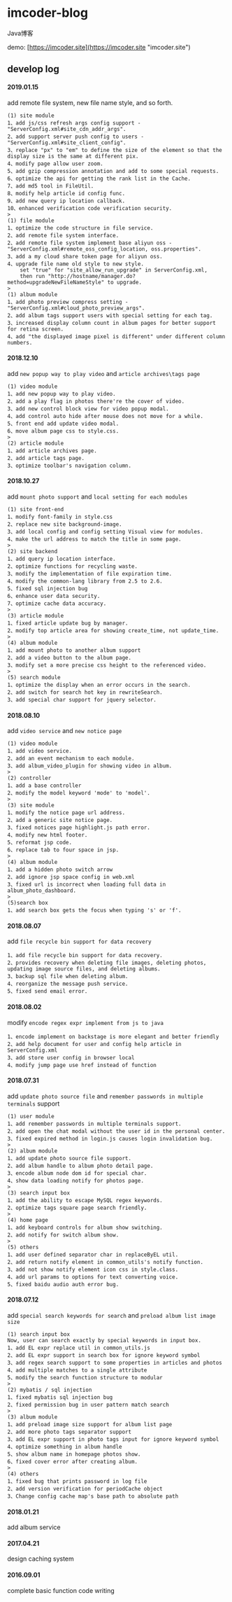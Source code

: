 # imcoder-blog

Java博客  

demo: [https://imcoder.site](https://imcoder.site "imcoder.site")

## develop log

#### 2019.01.15

add remote file system, new file name style, and so forth.

    (1) site module
    1、add js/css refresh args config support - "ServerConfig.xml#site_cdn_addr_args".
    2、add support server push config to users - "ServerConfig.xml#site_client_config".
    3、replace "px" to "em" to define the size of the element so that the display size is the same at different pix.
    4、modify page allow user zoom.
    5、add gzip compression annotation and add to some special requests.
    6、optimize the api for getting the rank list in the Cache.
    7、add md5 tool in FileUtil.
    8、modify help article id config func.
    9、add new query ip location callback.
    10、enhanced verification code verification security.
    >
    (1) file module
    1、optimize the code structure in file service.
    2、add remote file system interface.
    2、add remote file system implement base aliyun oss - "ServerConfig.xml#remote_oss_config_location, oss.properties".
    3、add a my cloud share token page for aliyun oss.
    4、upgrade file name old style to new style.
        set "true" for "site_allow_run_upgrade" in ServerConfig.xml,
        then run "http://hostname/manager.do?method=upgradeNewFileNameStyle" to upgrade.
    >
    (1) album module
    1、add photo preview compress setting - "ServerConfig.xml#cloud_photo_preview_args".
    2、add album tags support users with special setting for each tag.
    3、increased display column count in album pages for better support for retina screen.
    4、add "the displayed image pixel is different" under different column numbers.

#### 2018.12.10

add `new popup way to play video` and `article archives\tags page`
    
    (1) video module
    1、add new popup way to play video.
    2、add a play flag in photos there're the cover of video.
    3、add new control block view for video popup modal.
    4、add control auto hide after mouse does not move for a while.
    5、front end add update video modal.
    6、move album page css to style.css.
    >
    (2) article module
    1、add article archives page.
    2、add article tags page.
    3、optimize toolbar's navigation column.

#### 2018.10.27

add `mount photo support` and `local setting for each modules`
    
    (1) site front-end
    1、modify font-family in style.css
    2、replace new site background-image.
    3、add local config and config setting Visual view for modules.
    4、make the url address to match the title in some page.
    >
    (2) site backend
    1、add query ip location interface.
    2、optimize functions for recycling waste.
    3、modify the implementation of file expiration time.
    4、modify the common-lang library from 2.5 to 2.6.
    5、fixed sql injection bug
    6、enhance user data security.
    7、optimize cache data accuracy.
    >
    (3) article module
    1、fixed article update bug by manager.
    2、modify top article area for showing create_time, not update_time.
    >
    (4) album module
    1、add mount photo to another album support
    2、add a video button to the album page.
    3、modify set a more precise css height to the referenced video.
    >
    (5) search module
    1、optimize the display when an error occurs in the search.
    2、add switch for search hot key in rewriteSearch.
    3、add special char support for jquery selector.

#### 2018.08.10

add `video service` and `new notice page`

    (1) video module
    1、add video service.
    2、add an event mechanism to each module.
    3、add album_video_plugin for showing video in album.
    >
    (2) controller
    1、add a base controller
    2、modify the model keyword 'mode' to 'model'.
    >
    (3) site module
    1、modify the notice page url address.
    2、add a generic site notice page.
    3、fixed notices page highlight.js path error.
    4、modify new html footer.
    5、reformat jsp code.
    6、replace tab to four space in jsp.
    >
    (4) album module
    1、add a hidden photo switch arrow
    2、add ignore jsp space config in web.xml
    3、fixed url is incorrect when loading full data in album_photo_dashboard.
    >
    (5)search box
    1、add search box gets the focus when typing 's' or 'f'.

#### 2018.08.07

add `file recycle bin support for data recovery`

    1、add file recycle bin support for data recovery.
    2、provides recovery when deleting file images, deleting photos, updating image source files, and deleting albums.
    3、backup sql file when deleting album.
    4、reorganize the message push service.
    5、fixed send email error.

#### 2018.08.02

modify `encode regex expr implement from js to java`

    1、encode implement on backstage is more elegant and better friendly
    2、add help document for user and config help article in ServerConfig.xml
    3、add store user config in browser local
    4、modify jump page use href instead of function

#### 2018.07.31

add `update photo source file` and `remember passwords in multiple terminals` support

    (1) user module
    1、add remember passwords in multiple terminals support.
    2、add open the chat modal without the user id in the personal center.
    3、fixed expired method in login.js causes login invalidation bug.
    >
    (2) album module
    1、add update photo source file support.
    2、add album handle to album photo detail page.
    3、encode album node dom id for special char.
    4、show data loading notify for photos page.
    >
    (3) search input box
    1、add the ability to escape MySQL regex keywords.
    2、optimize tags square page search friendly.
    >
    (4) home page
    1、add keyboard controls for album show switching.
    2、add notify for switch album show.
    >
    (5) others
    1、add user defined separator char in replaceByEL util.
    2、add return notify element in common_utils's notify function.
    3、add not show notify element icon css in style.class.
    4、add url params to options for text converting voice.
    5、fixed baidu audio auth error bug.
    
#### 2018.07.12 

add `special search keywords for search` and `preload album list image size`
    
    (1) search input box
    Now, user can search exactly by special keywords in input box.
    1、add EL expr replace util in common_utils.js
    2、add EL expr support in search box for ignore keyword symbol
    3、add regex search support to some properties in articles and photos
    4、add multiple matches to a single attribute
    5、modify the search function structure to modular
    >
    (2) mybatis / sql injection
    1、fixed mybatis sql injection bug
    2、fixed permission bug in user pattern match search
    >
    (3) album module
    1、add preload image size support for album list page
    2、add more photo tags separator support
    3、add EL expr support in photo tags input for ignore keyword symbol
    4、optimize something in album handle
    5、show album name in homepage photos show.
    6、fixed cover error after creating album.
    >
    (4) others
    1、fixed bug that prints password in log file
    2、add version verification for periodCache object
    3、Change config cache map's base path to absolute path

#### 2018.01.21

add album service

#### 2017.04.21

design caching system

#### 2016.09.01

complete basic function code writing